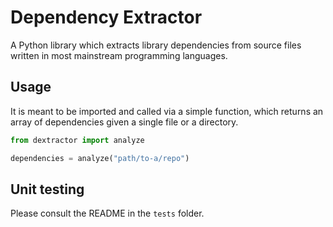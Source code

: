 # Dependency Extractor

A Python library which extracts library dependencies from source files written in most mainstream programming languages.

## Usage

It is meant to be imported and called via a simple function, which returns an array of dependencies given a single file or a directory.

```python
from dextractor import analyze

dependencies = analyze("path/to-a/repo")
```

## Unit testing

Please consult the README in the `tests` folder.
